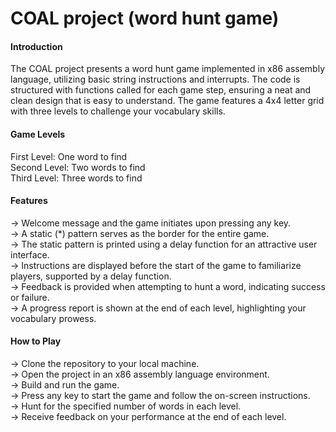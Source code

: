 # COAL project (word hunt game)

<h4>Introduction</h4>
The COAL project presents a word hunt game implemented in x86 assembly language, utilizing basic string instructions and interrupts. The code is structured with functions called for each game step, ensuring a neat and clean design that is easy to understand. The game features a 4x4 letter grid with three levels to challenge your vocabulary skills.

<h4>Game Levels</h4>
First Level: One word to find<br>
Second Level: Two words to find<br>
Third Level: Three words to find

<h4>Features</h4>
-> Welcome message and the game initiates upon pressing any key.<br>
-> A static (*) pattern serves as the border for the entire game.<br>
-> The static pattern is printed using a delay function for an attractive user interface.<br>
-> Instructions are displayed before the start of the game to familiarize players, supported by a delay function.<br>
-> Feedback is provided when attempting to hunt a word, indicating success or failure.<br>
-> A progress report is shown at the end of each level, highlighting your vocabulary prowess.

<h4>How to Play</h4>
-> Clone the repository to your local machine.<br>
-> Open the project in an x86 assembly language environment.<br>
-> Build and run the game.<br>
-> Press any key to start the game and follow the on-screen instructions.<br>
-> Hunt for the specified number of words in each level.<br>
-> Receive feedback on your performance at the end of each level.
